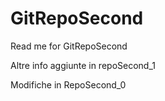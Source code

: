 GitRepoSecond
=============
Read me for GitRepoSecond

Altre info aggiunte in repoSecond_1



Modifiche in RepoSecond_0